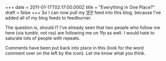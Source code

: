+++
date = 2011-01-17T02:17:00.000Z
title = "Everything in One Place?"
draft = false
+++
So I can now pull my
[1FP](http://1fp.humanmade.org "One Fucking Paragraph") feed into this
blog, because I’ve added all of my blog feeds to feedburner.

The question is, should I? I’ve already seen that two people who follow
me here (via tumblr, not rss) are following me on 1fp as well. I would
hate to saturate lots of people with repeats.

Comments have been put back into place in this (look for the word
comment over on the left by the icon). Let me know what you think.
